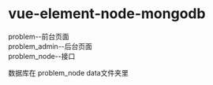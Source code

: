 # vue-element-node-mongodb

problem--前台页面    
problem_admin--后台页面  
problem_node--接口

数据库在 problem_node data文件夹里